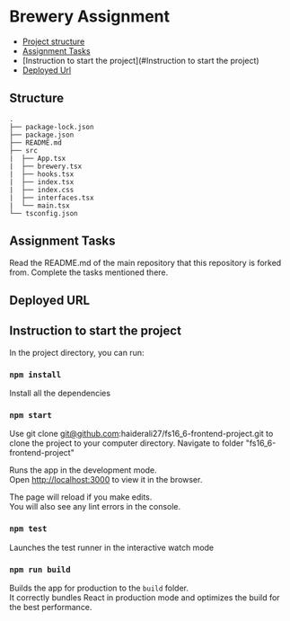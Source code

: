 # Brewery Assignment

- [Project structure](#structure)
- [Assignment Tasks](#assignment-tasks)
- [Instruction to start the project](#Instruction to start the project)
- [Deployed Url](#deployed-url)



## Structure

```
.
├── package-lock.json
├── package.json
├── README.md
├── src
|  ├── App.tsx
|  ├── brewery.tsx
|  ├── hooks.tsx
|  ├── index.tsx
|  ├── index.css
|  ├── interfaces.tsx
|  └── main.tsx
└── tsconfig.json
```


## Assignment Tasks
Read the README.md of the main repository that this repository is forked from. Complete the tasks mentioned there. 


## Deployed URL


## Instruction to start the project

In the project directory, you can run:

### `npm install`

Install all the dependencies

### `npm start`

Use
git clone git@github.com:haiderali27/fs16_6-frontend-project.git
to clone the project to your computer directory. 
Navigate to folder "fs16_6-frontend-project"


Runs the app in the development mode.\
Open [http://localhost:3000](http://localhost:3000) to view it in the browser.

The page will reload if you make edits.\
You will also see any lint errors in the console.

### `npm test`

Launches the test runner in the interactive watch mode

### `npm run build`

Builds the app for production to the `build` folder.\
It correctly bundles React in production mode and optimizes the build for the best performance.
